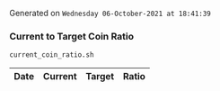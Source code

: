 Generated on `Wednesday 06-October-2021 at 18:41:39`

### Current to Target Coin Ratio
`current_coin_ratio.sh`

Date|Current|Target|Ratio
---|---|---|---
